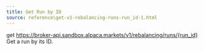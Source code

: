 ```yaml
---
title: Get Run by ID
source: reference\get-v1-rebalancing-runs-run_id-1.html
---
```


get https://broker-api.sandbox.alpaca.markets/v1/rebalancing/runs/{run_id}
Get a run by its ID.
